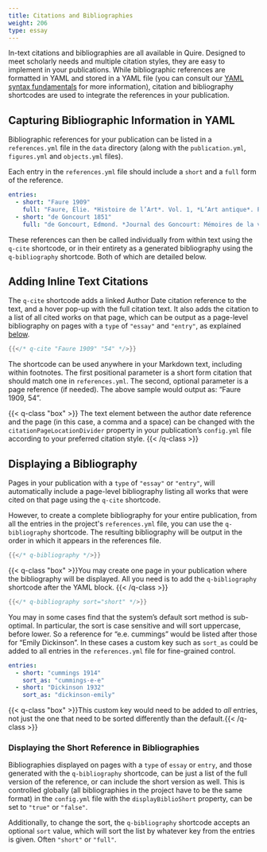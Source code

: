 ```yaml
---
title: Citations and Bibliographies
weight: 206
type: essay
---
```


In-text citations and bibliographies are all available in Quire. Designed to meet scholarly needs and multiple citation styles, they are easy to implement in your publications. While bibliographic references are formatted in YAML and stored in a YAML file (you can consult our [YAML syntax fundamentals](/fundamentals/yaml/) for more information), citation and bibliography shortcodes are used to integrate the references in your publication.

## Capturing Bibliographic Information in YAML

Bibliographic references for your publication can be listed in a `references.yml` file in the `data` directory (along with the `publication.yml`, `figures.yml` and `objects.yml` files).

Each entry in the `references.yml` file should include a `short` and a `full` form of the reference.

```yaml
entries:
  - short: "Faure 1909"
    full: "Faure, Élie. *Histoire de l’Art*. Vol. 1, *L’Art antique*. Paris: Gallimard, 1909"
  - short: "de Goncourt 1851"
    full: "de Goncourt, Edmond. *Journal des Goncourt: Mémoires de la vie littéraire.* Paris; G. Charpentier et cie, 1851."
```

These references can then be called individually from within text using the `q-cite` shortcode, or in their entirety as a generated bibliography using the `q-bibliography` shortcode. Both of which are detailed below.

## Adding Inline Text Citations

The `q-cite` shortcode adds a linked Author Date citation reference to the text, and a hover pop-up with the full citation text. It also adds the citation to a list of all cited works on that page, which can be output as a page-level bibliography on pages with a `type` of `"essay"` and `"entry"`, as explained [below](#displaying-a-bibliography).

```go
{{</* q-cite "Faure 1909" "54" */>}}
```
The shortcode can be used anywhere in your Markdown text, including within footnotes. The first positional parameter is a short form citation that should match one in `references.yml`. The second, optional parameter is a page reference (if needed). The above sample would output as: “Faure 1909, 54”.

{{< q-class "box" >}} The text element between the author date reference and the page (in this case, a comma and a space) can be changed with the `citationPageLocationDivider` property in your publication’s `config.yml` file according to your preferred citation style. {{< /q-class >}}

## Displaying a Bibliography

Pages in your publication with a `type` of `"essay"` or `"entry"`, will automatically include a page-level bibliography listing all works that were cited on that page using the `q-cite` shortcode.

However, to create a complete bibliography for your entire publication, from all the entries in the project's `references.yml` file, you can use the `q-bibliography` shortcode. The resulting bibliography will be output in the order in which it appears in the references file.

```go
{{</* q-bibliography */>}}
```
{{< q-class "box" >}}You may create one page in your publication where the bibliography will be displayed. All you need is to add the `q-bibliography` shortcode after the YAML block. {{< /q-class >}}

```go
{{</* q-bibliography sort="short" */>}}
```

You may in some cases find that the system’s default sort method is sub-optimal. In particular, the sort is case sensitive and will sort uppercase, before lower. So a reference for “e.e. cummings” would be listed after those for “Emily Dickinson”. In these cases a custom key such as `sort_as` could be added to all entries in the `references.yml` file for fine-grained control.

```yaml
entries:
  - short: "cummings 1914"
    sort_as: "cummings-e-e"
  - short: "Dickinson 1932"
    sort_as: "dickinson-emily"
```
{{< q-class "box" >}}This custom key would need to be added to *all* entries, not just the one that need to be sorted differently than the default.{{< /q-class >}}

### Displaying the Short Reference in Bibliographies

Bibliographies displayed on pages with a `type` of `essay` or `entry`, and those generated with the `q-bibliography` shortcode, can be just a list of the full version of the reference, or can include the short version as well. This is controlled globally (all bibliographies in the project have to be the same format) in the `config.yml` file with the `displayBiblioShort` property, can be set to `"true"` or `"false"`.

Additionally, to change the sort, the `q-bibliography` shortcode accepts an optional `sort` value, which will sort the list by whatever key from the entries is given. Often `"short"` or `"full"`.
